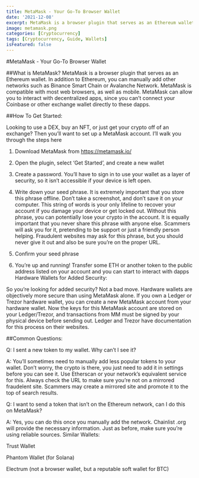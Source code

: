 ```yaml
---
title: MetaMask - Your Go-To Browser Wallet
date: '2021-12-08'
excerpt: MetaMask is a browser plugin that serves as an Ethereum wallet.
image: metamask.png
categories: [Cryptocurrency]
tags: [Cryptocurrency, Guide, Wallets]
isFeatured: false
---
```

#MetaMask - Your Go-To Browser Wallet

##What is MetaMask?
MetaMask is a browser plugin that serves as an Ethereum wallet. In addition to Ethereum, you can manually add other networks such as Binance Smart Chain or Avalanche Network. MetaMask is compatible with most web browsers, as well as mobile. MetaMask can allow you to interact with decentralized apps, since you can’t connect your Coinbase or other exchange wallet directly to these dapps.

 
##How To Get Started:

Looking to use a DEX, buy an NFT, or just get your crypto off of an exchange? Then you’ll want to set up a MetaMask account. I’ll walk you through the steps here

1. Download MetaMask from https://metamask.io/

2. Open the plugin, select ‘Get Started’, and create a new wallet

3. Create a password. You’ll have to sign in to use your wallet as a layer of security, so it isn’t accessible if your device is left open.

4. Write down your seed phrase. It is extremely important that you store this phrase offline. Don’t take a screenshot, and don’t save it on your computer. This string of words is your only lifeline to recover your account if you damage your device or get locked out. Without this phrase, you can potentially lose your crypto in the account. It is equally important that you never share this phrase with anyone else. Scammers will ask you for it, pretending to be support or just a friendly person helping. Fraudulent websites may ask for this phrase, but you should never give it out and also be sure you’re on the proper URL.

5. Confirm your seed phrase

6. You’re up and running! Transfer some ETH or another token to the public address listed on your account and you can start to interact with dapps
Hardware Wallets for Added Security:

So you’re looking for added security? Not a bad move. Hardware wallets are objectively more secure than using MetaMask alone. If you own a Ledger or Trezor hardware wallet, you can create a new MetaMask account from your hardware wallet. Now the keys for this MetaMask account are stored on your Ledger/Trezor, and transactions from MM must be signed by your physical device before sending out. Ledger and Trezor have documentation for this process on their websites.

##Common Questions:

Q: I sent a new token to my wallet. Why can’t I see it?

A: You’ll sometimes need to manually add less popular tokens to your wallet. Don’t worry, the crypto is there, you just need to add it in settings before you can see it. Use Etherscan or your network’s equivalent service for this. Always check the URL to make sure you’re not on a mirrored fraudelent site. Scammers may create a mirrored site and promote it to the top of search results.

Q: I want to send a token that isn’t on the Ethereum network, can I do this on MetaMask?

A: Yes, you can do this once you manually add the network. Chainlist .org will provide the necessary information. Just as before, make sure you’re using reliable sources.
Similar Wallets:

Trust Wallet

Phantom Wallet (for Solana)

Electrum (not a browser wallet, but a reputable soft wallet for BTC)
